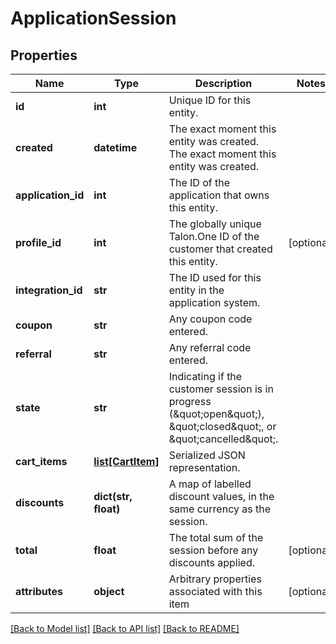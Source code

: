 # ApplicationSession

## Properties
Name | Type | Description | Notes
------------ | ------------- | ------------- | -------------
**id** | **int** | Unique ID for this entity. | 
**created** | **datetime** | The exact moment this entity was created. The exact moment this entity was created. | 
**application_id** | **int** | The ID of the application that owns this entity. | 
**profile_id** | **int** | The globally unique Talon.One ID of the customer that created this entity. | [optional] 
**integration_id** | **str** | The ID used for this entity in the application system. | 
**coupon** | **str** | Any coupon code entered. | 
**referral** | **str** | Any referral code entered. | 
**state** | **str** | Indicating if the customer session is in progress (\&quot;open\&quot;), \&quot;closed\&quot;, or \&quot;cancelled\&quot;. | 
**cart_items** | [**list[CartItem]**](CartItem.md) | Serialized JSON representation. | 
**discounts** | **dict(str, float)** | A map of labelled discount values, in the same currency as the session. | 
**total** | **float** | The total sum of the session before any discounts applied. | [optional] 
**attributes** | **object** | Arbitrary properties associated with this item | [optional] 

[[Back to Model list]](../README.md#documentation-for-models) [[Back to API list]](../README.md#documentation-for-api-endpoints) [[Back to README]](../README.md)


